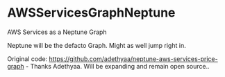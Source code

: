 # AWSServicesGraphNeptune
AWS Services as a Neptune Graph

Neptune will be the defacto Graph. Might as well jump right in. 


Original code: https://github.com/adethyaa/neptune-aws-services-price-graph - Thanks Adethyaa. Will be expanding and remain open source.. 
